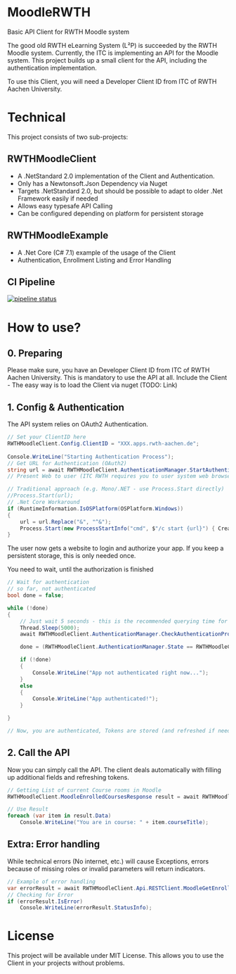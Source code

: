 # MoodleRWTH
Basic API Client for RWTH Moodle system

The good old RWTH eLearning System (L²P) is succeeded by the RWTH Moodle system. Currently, the ITC is implementing an API for the Moodle system. This project builds up a small client for the API, including the authentication implementation.

To use this Client, you will need a Developer Client ID from ITC of RWTH Aachen University.

# Technical
This project consists of two sub-projects:

## RWTHMoodleClient

* A .NetStandard 2.0 implementation of the Client and Authentication.
* Only has a Newtonsoft.Json Dependency via Nuget
* Targets .NetStandard 2.0, but should be possible to adapt to older .Net Framework easily if needed
* Allows easy typesafe API Calling
* Can be configured depending on platform for persistent storage

## RWTHMoodleExample

* A .Net Core (C# 7.1) example of the usage of the Client
* Authentication, Enrollment Listing and Error Handling
 
## CI Pipeline

[![pipeline status](https://git.rwth-aachen.de/auxua/rwthmoodleclient/badges/master/pipeline.svg)](https://git.rwth-aachen.de/auxua/rwthmoodleclient/commits/master)

# How to use?

## 0. Preparing

Please make sure, you have an Developer Client ID from ITC of RWTH Aachen University. This is mandatory to use the API at all.
Include the Client - The easy way is to load the Client via nuget (TODO: Link)

## 1. Config & Authentication

The API system relies on OAuth2 Authentication.

```csharp
// Set your ClientID here
RWTHMoodleClient.Config.ClientID = "XXX.apps.rwth-aachen.de";
            
Console.WriteLine("Starting Authentication Process");
// Get URL for Authentication (OAuth2)
string url = await RWTHMoodleClient.AuthenticationManager.StartAuthenticationProcess();
// Present Web to user (ITC RWTH requires you to user system web browser instead of own webview)

// Traditional approach (e.g. Mono/.NET - use Process.Start directly)
//Process.Start(url);
// .Net Core Workaround
if (RuntimeInformation.IsOSPlatform(OSPlatform.Windows))
{
    url = url.Replace("&", "^&");
    Process.Start(new ProcessStartInfo("cmd", $"/c start {url}") { CreateNoWindow = true });
}
```
The user now gets a website to login and authorize your app. If you keep a persistent storage, this is only needed once.

You need to wait, until the authorization is finished

```csharp
// Wait for authentication
// so far, not authenticated
bool done = false;

while (!done)
{
    // Just wait 5 seconds - this is the recommended querying time for OAuth by ITC
    Thread.Sleep(5000);
    await RWTHMoodleClient.AuthenticationManager.CheckAuthenticationProgress();

    done = (RWTHMoodleClient.AuthenticationManager.State == RWTHMoodleClient.AuthenticationManager.AuthenticationState.ACTIVE);

    if (!done)
    {
        Console.WriteLine("App not authenticated right now...");
    }
    else
    {
        Console.WriteLine("App authenticated!");
    }

}

// Now, you are authenticated, Tokens are stored (and refreshed if needed)
```

## 2. Call the API

Now you can simply call the API. The client deals automatically with filling up additional fields and refreshing tokens.

```csharp
// Getting List of current Course rooms in Moodle
RWTHMoodleClient.MoodleEnrolledCoursesResponse result = await RWTHMoodleClient.Api.RESTClient.MoodleGetEnrolledCourses();

// Use Result
foreach (var item in result.Data)
    Console.WriteLine("You are in course: " + item.courseTitle);
```

## Extra: Error handling

While technical errors (No internet, etc.) will cause Exceptions, errors because of missing roles or invalid parameters will return indicators.

```csharp
// Example of error handling
var errorResult = await RWTHMoodleClient.Api.RESTClient.MoodleGetEnrolledCourseById(-1);
// Checking for Error
if (errorResult.IsError)
    Console.WriteLine(errorResult.StatusInfo);
```

# License

This project will be available under MIT License. This allows you to use the Client in your projects without problems.
